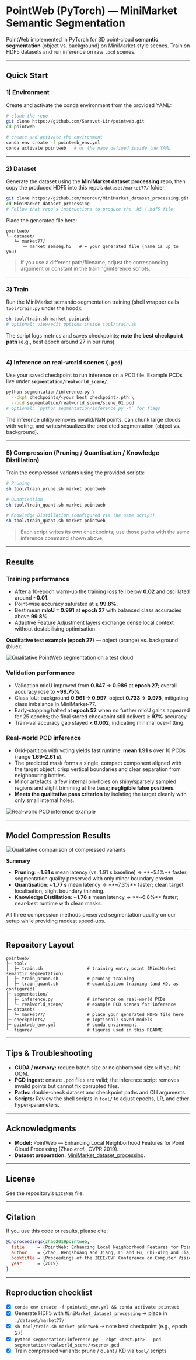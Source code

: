 # PointWeb (PyTorch) — MiniMarket Semantic Segmentation

PointWeb implemented in PyTorch for 3D point‑cloud **semantic segmentation** (object vs. background) on MiniMarket‑style scenes. Train on HDF5 datasets and run inference on raw `.pcd` scenes.

---

## Quick Start

### 1) Environment
Create and activate the conda environment from the provided YAML:

```bash
# clone the repo
git clone https://github.com/Saravut-Lin/pointweb.git
cd pointweb

# create and activate the environment
conda env create -f pointweb_env.yml
conda activate pointweb   # or the name defined inside the YAML
```

---

### 2) Dataset
Generate the dataset using the **MiniMarket dataset processing** repo, then copy the produced HDF5 into this repo’s `dataset/market77/` folder.

```bash
git clone https://github.com/msorour/MiniMarket_dataset_processing.git
cd MiniMarket_dataset_processing
# Follow that repo's instructions to produce the .h5 /.hdf5 file
```

Place the generated file here:

```text
pointweb/
└─ dataset/
   └─ market77/
      └─ market_semseg.h5   # ← your generated file (name is up to you)
```

> If you use a different path/filename, adjust the corresponding argument or constant in the training/inference scripts.

---

### 3) Train
Run the MiniMarket semantic‑segmentation training (shell wrapper calls `tool/train.py` under the hood):

```bash
sh tool/train.sh market pointweb
# optional: view/edit options inside tool/train.sh
```

The script logs metrics and saves checkpoints; **note the best checkpoint path** (e.g., best epoch around 27 in our runs).

---

### 4) Inference on real‑world scenes (`.pcd`)
Use your saved checkpoint to run inference on a PCD file. Example PCDs live under **`segmentation/realworld_scene/`**.

```bash
python segmentation/inference.py \
  --ckpt checkpoints/<your_best_checkpoint>.pth \
  --pcd segmentation/realworld_scene/scene_01.pcd
# optional: `python segmentation/inference.py -h` for flags
```

The inference utility removes invalid/NaN points, can chunk large clouds with voting, and writes/visualizes the predicted segmentation (object vs. background).

---

### 5) Compression (Pruning / Quantisation / Knowledge Distillation)
Train the compressed variants using the provided scripts:

```bash
# Pruning
sh tool/train_prune.sh market pointweb

# Quantisation
sh tool/train_quant.sh market pointweb

# Knowledge Distillation (configured via the same script)
sh tool/train_quant.sh market pointweb
```

> Each script writes its own checkpoints; use those paths with the same inference command shown above.

---

## Results

### Training performance
- After a 10‑epoch warm‑up the training loss fell below **0.02** and oscillated around **~0.01**.
- Point‑wise accuracy saturated at **≥ 99.8%**.
- Best mean **mIoU = 0.991** at **epoch 27** with balanced class accuracies above **99.8%**.
- Adaptive Feature Adjustment layers exchange dense local context without destabilising optimisation.

**Qualitative test example (epoch 27)** — object (orange) vs. background (blue):

![Qualitative PointWeb segmentation on a test cloud](figure/pointweb_IoU.png)

### Validation performance
- Validation mIoU improved from **0.847 → 0.986** at **epoch 27**; overall accuracy rose to **~99.75%**.
- Class IoU: background **0.961 → 0.997**, object **0.733 → 0.975**, mitigating class imbalance in MiniMarket‑77.
- Early‑stopping halted at **epoch 52** when no further mIoU gains appeared for 25 epochs; the final stored checkpoint still delivers **≥ 97%** accuracy.
- Train–val accuracy gap stayed **< 0.002**, indicating minimal over‑fitting.

### Real‑world PCD inference
- Grid‑partition with voting yields fast runtime: **mean 1.91 s** over 10 PCDs (range **1.69–2.61 s**).
- The predicted mask forms a single, compact component aligned with the target object; crisp vertical boundaries and clear separation from neighbouring bottles.
- Minor artefacts: a few internal pin‑holes on shiny/sparsely sampled regions and slight trimming at the base; **negligible false positives**.
- **Meets the qualitative pass criterion** by isolating the target cleanly with only small internal holes.

![Real‑world PCD inference example](figure/inference_pointweb.png)

---

## Model Compression Results

![Qualitative comparison of compressed variants](figure/compress.png)

**Summary**
- **Pruning**: ~**1.81 s** mean latency (vs. 1.91 s baseline) → **~5.1%** faster; segmentation quality preserved with only minor boundary erosion.
- **Quantisation**: ~**1.77 s** mean latency → **~7.3%** faster; clean target localisation, slight boundary thinning.
- **Knowledge Distillation**: ~**1.78 s** mean latency → **~6.8%** faster; near‑best runtime with clean masks.

All three compression methods preserved segmentation quality on our setup while providing modest speed‑ups.

---

## Repository Layout

```text
pointweb/
├─ tool/
│  ├─ train.sh                 # training entry point (MiniMarket semantic segmentation)
│  ├─ train_prune.sh           # pruning training
│  ├─ train_quant.sh           # quantisation training (and KD, as configured)
├─ segmentation/
│  ├─ inference.py             # inference on real-world PCDs
│  └─ realworld_scene/         # example PCD scenes for inference
├─ dataset/
│  └─ market77/                # place your generated HDF5 file here
├─ checkpoints/                # (optional) saved models
├─ pointweb_env.yml            # conda environment
└─ figure/                     # figures used in this README
```

---

## Tips & Troubleshooting
- **CUDA / memory:** reduce batch size or neighborhood size `k` if you hit OOM.
- **PCD ingest:** ensure `.pcd` files are valid; the inference script removes invalid points but cannot fix corrupted files.
- **Paths:** double‑check dataset and checkpoint paths and CLI arguments.
- **Scripts:** Review the shell scripts in `tool/` to adjust epochs, LR, and other hyper‑parameters.

---

## Acknowledgments
- **Model:** PointWeb — Enhancing Local Neighborhood Features for Point Cloud Processing (Zhao *et al.*, CVPR 2019).
- **Dataset preparation:** [MiniMarket_dataset_processing](https://github.com/msorour/MiniMarket_dataset_processing).

---

## License
See the repository’s `LICENSE` file.

---

## Citation
If you use this code or results, please cite:

```bibtex
@inproceedings{zhao2019pointweb,
  title     = {PointWeb: Enhancing Local Neighborhood Features for Point Cloud Processing},
  author    = {Zhao, Hengshuang and Jiang, Li and Fu, Chi-Wing and Jia, Jiaya},
  booktitle = {Proceedings of the IEEE/CVF Conference on Computer Vision and Pattern Recognition (CVPR)},
  year      = {2019}
}
```

---

## Reproduction checklist
- [x] `conda env create -f pointweb_env.yml && conda activate pointweb`
- [x] Generate HDF5 with `MiniMarket_dataset_processing` → place in `./dataset/market77/`
- [x] `sh tool/train.sh market pointweb` → note best checkpoint (e.g., epoch 27)
- [x] `python segmentation/inference.py --ckpt <best.pth> --pcd segmentation/realworld_scene/<scene>.pcd`
- [x] Train compressed variants: prune / quant / KD via `tool/` scripts